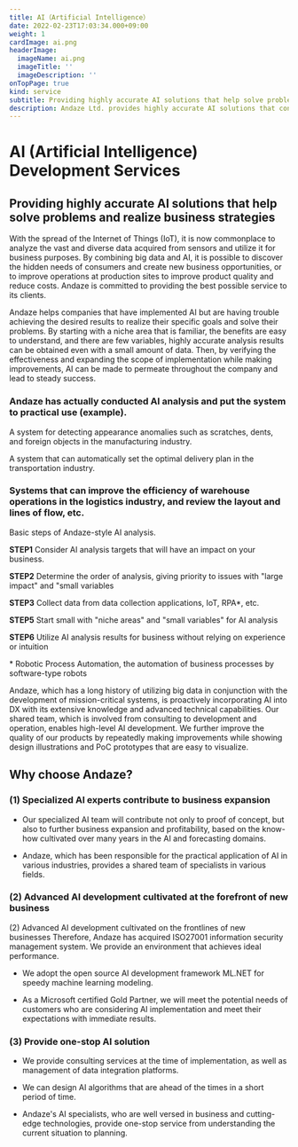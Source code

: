 ```yaml
---
title: AI（Artificial Intelligence）
date: 2022-02-23T17:03:34.000+09:00
weight: 1
cardImage: ai.png
headerImage:
  imageName: ai.png
  imageTitle: ''
  imageDescription: ''
onTopPage: true
kind: service
subtitle: Providing highly accurate AI solutions that help solve problems and realize business strategies
description: Andaze Ltd. provides highly accurate AI solutions that contribute to solving problems and realizing business strategies. From understanding the current situation to planning, Andaze's AI specialists, who are well versed in business and cutting-edge technologies, provide a one-stop service.
---
```

# AI (Artificial Intelligence) Development Services



## Providing highly accurate AI solutions that help solve problems and realize business strategies

With the spread of the Internet of Things (IoT), it is now commonplace to analyze the vast and diverse data acquired from sensors and utilize it for business purposes. By combining big data and AI, it is possible to discover the hidden needs of consumers and create new business opportunities, or to improve operations at production sites to improve product quality and reduce costs. Andaze is committed to providing the best possible service to its clients.

Andaze helps companies that have implemented AI but are having trouble achieving the desired results to realize their specific goals and solve their problems. By starting with a niche area that is familiar, the benefits are easy to understand, and there are few variables, highly accurate analysis results can be obtained even with a small amount of data. Then, by verifying the effectiveness and expanding the scope of implementation while making improvements, AI can be made to permeate throughout the company and lead to steady success.

### Andaze has actually conducted AI analysis and put the system to practical use (example).

A system for detecting appearance anomalies such as scratches, dents, and foreign objects in the manufacturing industry.

A system that can automatically set the optimal delivery plan in the transportation industry.

### Systems that can improve the efficiency of warehouse operations in the logistics industry, and review the layout and lines of flow, etc.

Basic steps of Andaze-style AI analysis.

**STEP1** Consider AI analysis targets that will have an impact on your business.

**STEP2** Determine the order of analysis, giving priority to issues with "large impact" and "small variables

**STEP3** Collect data from data collection applications, IoT, RPA*, etc.

**STEP5** Start small with "niche areas" and "small variables" for AI analysis

**STEP6** Utilize AI analysis results for business without relying on experience or intuition

\* Robotic Process Automation, the automation of business processes by software-type robots

Andaze, which has a long history of utilizing big data in conjunction with the development of mission-critical systems, is proactively incorporating AI into DX with its extensive knowledge and advanced technical capabilities. Our shared team, which is involved from consulting to development and operation, enables high-level AI development. We further improve the quality of our products by repeatedly making improvements while showing design illustrations and PoC prototypes that are easy to visualize.



## Why choose Andaze?



### (1) Specialized AI experts contribute to business expansion

* Our specialized AI team will contribute not only to proof of concept, but also to further business expansion and profitability, based on the know-how cultivated over many years in the AI and forecasting domains.

* Andaze, which has been responsible for the practical application of AI in various industries, provides a shared team of specialists in various fields.



### (2) Advanced AI development cultivated at the forefront of new business

(2) Advanced AI development cultivated on the frontlines of new businesses Therefore, Andaze has acquired ISO27001 information security management system. We provide an environment that achieves ideal performance.

* We adopt the open source AI development framework ML.NET for speedy machine learning modeling.

* As a Microsoft certified Gold Partner, we will meet the potential needs of customers who are considering AI implementation and meet their expectations with immediate results.



### (3) Provide one-stop AI solution

* We provide consulting services at the time of implementation, as well as management of data integration platforms.

* We can design AI algorithms that are ahead of the times in a short period of time.

* Andaze's AI specialists, who are well versed in business and cutting-edge technologies, provide one-stop service from understanding the current situation to planning.
